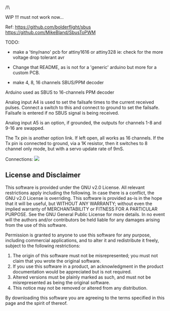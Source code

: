
/!\

WIP !!! must not work now...

Ref:
https://github.com/bolderflight/sbus
https://github.com/MikeBland/SbusToPWM



TODO:
- make a 'tiny/nano' pcb for attiny1616 or attiny328
ie: check for the more voltage drop tolerant avr

- Change that README, as is not for a 'generic' arduino but more for a custom PCB.

- make 4, 8, 16 channels SBUS/PPM decoder


Arduino used as SBUS to 16-channels PPM decoder

Analog input A4 is used to set the failsafe times to the current received pulses.
Connect a switch to this and connect to ground to set the failsafe.
Failsafe is entered if no SBUS signal is being received.

Analog input A5 is an option, if grounded, the outputs for channels 1-8 and 9-16
are swapped.

The Tx pin is another option link. If left open, all works as 16 channels.
If the Tx pin is connected to ground, via a 1K resistor, then it switches 
to 8 channel only mode, but with a servo update rate of 9mS.

Connections:
<img src="Docs/Wiring.jpg"/>


## License and Disclaimer
This software is provided under the GNU v2.0 License. All relevant restrictions apply including the following. In case there is a conflict, the GNU v2.0 License is overriding.
This software is provided as-is in the hope that it will be useful, but WITHOUT ANY WARRANTY; without even the implied warranty of MERCHANTABILITY or FITNESS FOR A PARTICULAR PURPOSE. See the GNU General Public License for more details. In no event will the authors and/or contributors be held liable for any damages arising from the use of this software.

Permission is granted to anyone to use this software for any purpose, including commercial applications, and to alter it and redistribute it freely, subject to the following restrictions:

1. The origin of this software must not be misrepresented; you must not claim that you wrote the original software.
2. If you use this software in a product, an acknowledgment in the product documentation would be appreciated but is not required.
3. Altered versions must be plainly marked as such, and must not be misrepresented as being the original software.
4. This notice may not be removed or altered from any distribution.  

By downloading this software you are agreeing to the terms specified in this page and the spirit of thereof.
